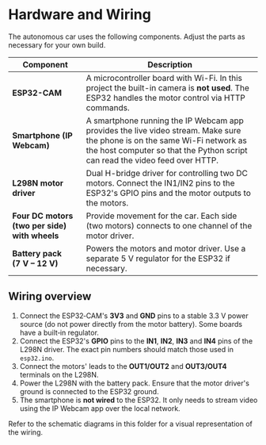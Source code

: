 # Hardware and Wiring

The autonomous car uses the following components. Adjust the parts as necessary for your own build.

| Component | Description |
|---|---|
| **ESP32-CAM** | A microcontroller board with Wi-Fi. In this project the built-in camera is **not used**. The ESP32 handles the motor control via HTTP commands. |
| **Smartphone (IP Webcam)** | A smartphone running the IP Webcam app provides the live video stream. Make sure the phone is on the same Wi-Fi network as the host computer so that the Python script can read the video feed over HTTP. |
| **L298N motor driver** | Dual H-bridge driver for controlling two DC motors. Connect the IN1/IN2 pins to the ESP32's GPIO pins and the motor outputs to the motors. |
| **Four DC motors (two per side) with wheels** | Provide movement for the car. Each side (two motors) connects to one channel of the motor driver. |
| **Battery pack (7 V – 12 V)** | Powers the motors and motor driver. Use a separate 5 V regulator for the ESP32 if necessary. |

## Wiring overview

1. Connect the ESP32‑CAM's **3V3** and **GND** pins to a stable 3.3 V power source (do not power directly from the motor battery). Some boards have a built‑in regulator.
2. Connect the ESP32's **GPIO** pins to the **IN1**, **IN2**, **IN3** and **IN4** pins of the L298N driver. The exact pin numbers should match those used in `esp32.ino`.
3. Connect the motors' leads to the **OUT1/OUT2** and **OUT3/OUT4** terminals on the L298N.
4. Power the L298N with the battery pack. Ensure that the motor driver's ground is connected to the ESP32 ground.
5. The smartphone is **not wired** to the ESP32. It only needs to stream video using the IP Webcam app over the local network.

Refer to the schematic diagrams in this folder for a visual representation of the wiring.
